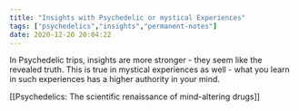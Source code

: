 ```yaml
---
title: "Insights with Psychedelic or mystical Experiences"
tags: ["psychedelics","insights","permanent-notes"]
date: 2020-12-20 20:04:22
---
```


In Psychedelic trips, insights are more stronger - they seem like the revealed truth. This is true in mystical experiences as well - what you learn in such experiences has a higher authority in your mind.

[[Psychedelics: The scientific renaissance of mind-altering drugs]]
